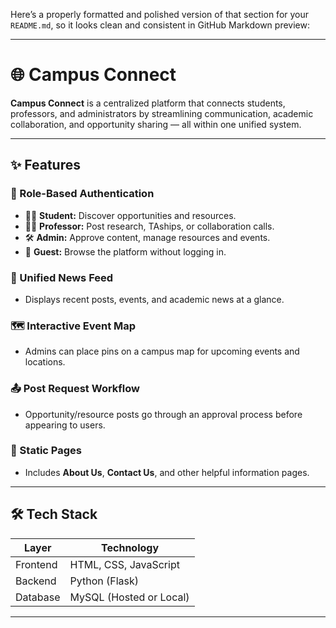 Here’s a properly formatted and polished version of that section for your `README.md`, so it looks clean and consistent in GitHub Markdown preview:

---

# 🌐 Campus Connect

**Campus Connect** is a centralized platform that connects students, professors, and administrators by streamlining communication, academic collaboration, and opportunity sharing — all within one unified system.

---

## ✨ Features

### 🔐 Role-Based Authentication

* 👨‍🎓 **Student:** Discover opportunities and resources.
* 👩‍🏫 **Professor:** Post research, TAships, or collaboration calls.
* 🛠️ **Admin:** Approve content, manage resources and events.
* 👀 **Guest:** Browse the platform without logging in.

### 📰 Unified News Feed

* Displays recent posts, events, and academic news at a glance.

### 🗺️ Interactive Event Map

* Admins can place pins on a campus map for upcoming events and locations.

### 📤 Post Request Workflow

* Opportunity/resource posts go through an approval process before appearing to users.

### 📄 Static Pages

* Includes **About Us**, **Contact Us**, and other helpful information pages.

---

## 🛠️ Tech Stack

| Layer    | Technology              |
| -------- | ----------------------- |
| Frontend | HTML, CSS, JavaScript   |
| Backend  | Python (Flask)          |
| Database | MySQL (Hosted or Local) |

---


